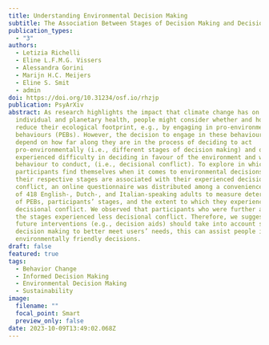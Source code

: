 ```yaml
---
title: Understanding Environmental Decision Making
subtitle: The Association Between Stages of Decision Making and Decisional Conflict
publication_types:
  - "3"
authors:
  - Letizia Richelli
  - Eline L.F.M.G. Vissers
  - Alessandra Gorini
  - Marijn H.C. Meijers
  - Eline S. Smit
  - admin
doi: https://doi.org/10.31234/osf.io/rhzjp
publication: PsyArXiv
abstract: As research highlights the impact that climate change has on
  individual and planetary health, people might consider whether and how to
  reduce their ecological footprint, e.g., by engaging in pro-environmental
  behaviours (PEBs). However, the decision to engage in these behaviours might
  depend on how far along they are in the process of deciding to act
  pro-environmentally (i.e., different stages of decision making) and on their
  experienced difficulty in deciding in favour of the environment and which
  behaviour to conduct, (i.e., decisional conflict). To explore in which stage
  participants find themselves when it comes to environmental decisions and if
  their respective stages are associated with their experienced decisional
  conflict, an online questionnaire was distributed among a convenience sample
  of 418 English-, Dutch-, and Italian-speaking adults to measure determinants
  of PEBs, participants’ stages, and the extent to which they experience
  decisional conflict. We observed that participants who were further along in
  the stages experienced less decisional conflict. Therefore, we suggest that
  future interventions (e.g., decision aids) should take into account stages of
  decision making to better meet users’ needs, this can assist people in making
  environmentally friendly decisions.
draft: false
featured: true
tags:
  - Behavior Change
  - Informed Decision Making
  - Environmental Decision Making
  - Sustainability
image:
  filename: ""
  focal_point: Smart
  preview_only: false
date: 2023-10-09T13:49:02.068Z
---
```

